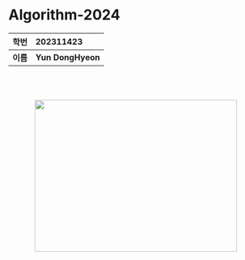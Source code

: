 # Algorithm-2024
|**학번**|**202311423**|
|:-----:|:-----|
|**이름**|**Yun DongHyeon**|

<p align="center"><br/><br/><br/>
<img src="https://static.wikia.nocookie.net/silly-cat/images/c/c3/Chipi_Chipi_Chapa_Chapa_Cat.png/revision/latest?cb=20231228121420"  height="300" width="400">
</p>
